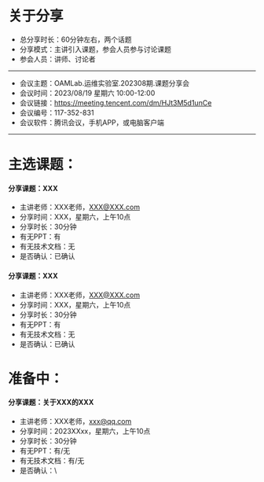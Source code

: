 # 关于分享
- 总分享时长：60分钟左右，两个话题
- 分享模式：主讲引入课题，参会人员参与讨论课题
- 参会人员：讲师、讨论者
- ----------------------------
- 会议主题：OAMLab.运维实验室.202308期.课题分享会
- 会议时间：2023/08/19 星期六 10:00-12:00
- 会议链接：https://meeting.tencent.com/dm/HJt3M5d1unCe
- 会议编号：117-352-831
- 会议软件：腾讯会议，手机APP，或电脑客户端
- ----------------------------

# 主选课题：
#### 分享课题：XXX
- 主讲老师：XXX老师，XXX@XXX.com
- 分享时间：XXX，星期六，上午10点
- 分享时长：30分钟
- 有无PPT：有
- 有无技术文档：无
- 是否确认：已确认

#### 分享课题：XXX
- 主讲老师：XXX老师，XXX@XXX.com
- 分享时间：XXX，星期六，上午10点
- 分享时长：30分钟
- 有无PPT：有
- 有无技术文档：无
- 是否确认：已确认

# 准备中：
#### 分享课题：关于XXX的XXX
- 主讲老师：XXX老师，xxx@qq.com
- 分享时间：2023XXxx，星期六，上午10点
- 分享时长：30分钟
- 有无PPT：有/无
- 有无技术文档：有/无
- 是否确认：\
